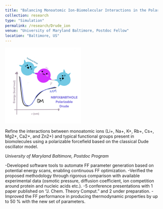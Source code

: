 ```yaml
---
title: "Balancing Monoatomic Ion-Biomolecular Interactions in the Polarizable Drude ForceField"
collection: research
type: "Simulation"
permalink: /research/Drude_ion
venue: "University of Maryland Baltimore, Postdoc Fellow"
location: "Baltimore, US"
---
```


<img src='/images/research_pictures/PES.jpg' width='250' height='250'>

Refine the interactions between monoatomic ions (Li+, Na+, K+, Rb+, Cs+, Mg2+, Ca2+, and Zn2+) and typical functional groups present in biomolecules using a polarizable forcefield based on the classical Dude oscillator model.

*University of Maryland Baltimore, Postdoc Program*

-Developed software tools to automate FF parameter generation based on potential energy scans, enabling continuous FF optimization. 
-Verified the proposed methodology through rigorous comparison with available experimental data (osmotic pressure, diffusion coefficient, ion competition around protein and nucleic acids etc.).
-5 conference presentations with 1 paper published on “J. Chem. Theory Comput.” and 2 under preparation.
-Improved the FF performance in producing thermodynamic properties by up to 50 % with the new set of parameters.


